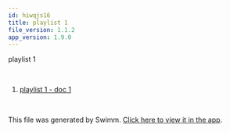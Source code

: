 ```yaml
---
id: hiwqjs16
title: playlist 1
file_version: 1.1.2
app_version: 1.9.0
---
```


<!-- Intro - Do not remove this comment -->
playlist 1

<br/>

<!-- Steps - Do not remove this comment -->
1. [playlist 1 - doc 1](playlist-1-doc-1.siezoipd.sw.md)


<br/>

This file was generated by Swimm. [Click here to view it in the app](https://swimm-web-app.web.app/repos/Z2l0aHViJTNBJTNBTm9hUmVwbyUzQSUzQU5vYW96ZXI=/playlists/hiwqjs16).
